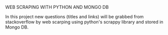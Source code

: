 WEB SCRAPING WITH PYTHON AND MONGO DB

In this project new questions (titles and links) will be grabbed from stackoverflow by web scarping using python's scrappy library and stored in Mongo DB.